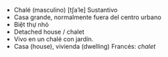 - Chalé (masculino)	[tʃaˈle]	Sustantivo
- Casa grande, normalmente fuera del centro urbano
- Biệt thự nhỏ
- Detached house / chalet
- Vivo en un chalé con jardín.
- Casa (house), vivienda (dwelling)	Francés: *chalet*